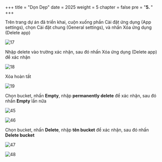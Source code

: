 +++
title = "Dọn Dẹp"
date = 2025
weight = 5
chapter = false
pre = "<b>5. </b>"
+++

Trên trang dự án đã triển khai, cuộn xuống phần Cài đặt ứng dụng (App settings), chọn Cài đặt chung (General settings), và nhấn Xóa ứng dụng (Delete app)

![17](../../images/1/17.png)

Nhập delete vào trường xác nhận, sau đó nhấn Xóa ứng dụng (Delete app) để xác nhận

![18](../../images/1/18.png)

Xóa hoàn tất

![19](../../images/1/19.png)

Chọn bucket, nhấn **Empty**, nhập **permanently delete** để xác nhận, sau đó nhấn **Empty** lần nữa

![45](../../images/2/45.png)

![46](../../images/2/46.png)

Chọn bucket, nhấn **Delete**, nhập **tên bucket** để xác nhận, sau đó nhấn **Delete bucket**

![47](../../images/2/47.png)

![48](../../images/2/48.png)









